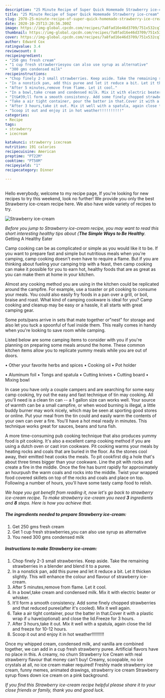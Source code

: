 ```yaml
---
description: "25 Minute Recipe of Super Quick Homemade Strawberry ice-cream"
title: "25 Minute Recipe of Super Quick Homemade Strawberry ice-cream"
slug: 2970-25-minute-recipe-of-super-quick-homemade-strawberry-ice-cream
date: 2020-10-25T13:20:56.300Z
image: https://img-global.cpcdn.com/recipes/7a8fad16e46d3709/751x532cq70/strawberry-ice-cream-recipe-main-photo.jpg
thumbnail: https://img-global.cpcdn.com/recipes/7a8fad16e46d3709/751x532cq70/strawberry-ice-cream-recipe-main-photo.jpg
cover: https://img-global.cpcdn.com/recipes/7a8fad16e46d3709/751x532cq70/strawberry-ice-cream-recipe-main-photo.jpg
author: Edward Cox
ratingvalue: 3.4
reviewcount: 8
recipeingredient:
- "250 gms fresh cream"
- "1 cup fresh strawberriesyou can also use syrup as alternative"
- "300 gms condensed milk"
recipeinstructions:
- "Chop finely 2-3 small strawberries. Keep aside. Take the remaining strawberries in a blender and blend it to a puree."
- "In a nonstick pan, add this puree and let it reduce a bit. Let it thicken slightly. This will enhance the colour and flavour of strawberry ice-cream."
- "After 5 minutes,remove from flame. Let it cool."
- "In a bowl,take cream and condensed milk. Mix it with electric beater or whisker."
- "It&#39;ll form a smooth consistency. Add some finely chopped strawberries and that reduced puree(after it&#39;s cooled). Mix it well again."
- "Take a air tight container, pour the batter in that.Cover it with a plastic wrap if u have(optional) and close the lid.Freeze for 3 hours."
- "After 3 hours,take it out. Mix it well with a spatula, again close the lid and freeze for 10-12 hours."
- "Scoop it out and enjoy it in hot weather!!!!!!!!!!"
categories:
- Recipe
tags:
- strawberry
- icecream

katakunci: strawberry icecream 
nutrition: 191 calories
recipecuisine: American
preptime: "PT22M"
cooktime: "PT50M"
recipeyield: "1"
recipecategory: Dinner

---
```

<br>
Hello everybody, welcome to my recipe page, If you're looking for new recipes to try this weekend, look no further! We provide you only the best Strawberry ice-cream recipe here. We also have wide variety of recipes to try.
<br>


![Strawberry ice-cream](https://img-global.cpcdn.com/recipes/7a8fad16e46d3709/751x532cq70/strawberry-ice-cream-recipe-main-photo.jpg)

<i>Before you jump to Strawberry ice-cream recipe, you may want to read this short interesting healthy tips about {<strong>The Simple Ways to Be Healthy</strong>.</i>
Getting A Healthy Eater

    
Camp cooking can be as complicated or simple as you would like it to be. If you want to prepare fast and simple but nutritious meals when you're camping, camp cooking doesn't even have to require a flame. But if you are thinking about fueling your camping trip with a feast, then camp cooking can make it possible for you to earn hot, healthy foods that are as great as you can make them at home in your kitchen.

 Almost any cooking method you are using in the kitchen could be replicated around the campfire. For example, use a toaster or pit cooking to consume your meals. You could also easily fry foods in a pan over a grill, or boil, braise and roast. What kind of camping cookware is ideal for you? Camp cooking and cleanup may be easy or a hassle, it all starts with great camping gear.

Some pots/pans arrive in sets that mate together or"nest" for storage and also let you tuck a spoonful of fuel inside them. This really comes in handy when you're looking to save room while camping.

Listed below are some camping items to consider with you if you're planning on preparing some meals around the home. These common kitchen items allow you to replicate yummy meals while you are out of doors.


• Other your favorite herbs and spices
• Cooking oil
• Pot holder

• Aluminum foil
• Tongs and spatula
• Cutting knives
• Cutting board
• Mixing bowl


In case you have only a couple campers and are searching for some easy camp cooking, try out the easy and fast technique of tin may cooking. All you'll need is a clean tin can -- a 1 gallon size can works well. Your source of warmth can be a small campfire, or when wood burning is illegal, a little buddy burner may work nicely, which may be seen at sporting good stores or online. Put your meal from the tin could and easily warm the contents of your own can over a fire. You'll have a hot meal ready in minutes.  This technique works great for sauces, beans and tuna fish.

A more time-consuming pub cooking technique that also produces yummy food is pit cooking.  It's also a excellent camp cooking method if you are using a dutch oven or cast iron cookware. Pit cooking warms your meals by heating rocks and coals that are buried in the floor. As the stones cool away, their emitted heat cooks the meals. To pit cookfirst dig a hole that's about three times bigger than your cookware. Line the pit with rocks and create a fire in the middle. Once the fire has burnt rapidly for approximately an hourpush the warm coals and rocks into the middle. Twist your wrapped food covered skillets on top of the rocks and coals and place on top. Following a number of hours, you'll have some tasty camp food to relish.


<i>We hope you got benefit from reading it, now let's go back to strawberry ice-cream recipe. To make strawberry ice-cream you need <strong>3</strong> ingredients and <strong>8</strong> steps. Here is how you achieve that.
</i>

##### The ingredients needed to prepare Strawberry ice-cream:

1. Get 250 gms fresh cream
1. Get 1 cup fresh strawberries,you can also use syrup as alternative
1. You need 300 gms condensed milk


##### Instructions to make Strawberry ice-cream:

1. Chop finely 2-3 small strawberries. Keep aside. Take the remaining strawberries in a blender and blend it to a puree.
1. In a nonstick pan, add this puree and let it reduce a bit. Let it thicken slightly. This will enhance the colour and flavour of strawberry ice-cream.
1. After 5 minutes,remove from flame. Let it cool.
1. In a bowl,take cream and condensed milk. Mix it with electric beater or whisker.
1. It&#39;ll form a smooth consistency. Add some finely chopped strawberries and that reduced puree(after it&#39;s cooled). Mix it well again.
1. Take a air tight container, pour the batter in that.Cover it with a plastic wrap if u have(optional) and close the lid.Freeze for 3 hours.
1. After 3 hours,take it out. Mix it well with a spatula, again close the lid and freeze for 10-12 hours.
1. Scoop it out and enjoy it in hot weather!!!!!!!!!!


Once my whipped cream, condensed milk, and vanilla are combined together, we can add in a cup fresh strawberry puree. Artificial flavors have no place in this. A creamy, no churn Strawberry Ice Cream with real strawberry flavour that money can&#39;t buy! Creamy, scoopable, no ice crystals at all, no ice cream maker required! Freshly made strawberry ice cream, funny memes, animated drawings, strawberry ice cream Strawberry syrup flows down ice cream on a pink background. 

<i>If you find this Strawberry ice-cream recipe helpful please share it to your close friends or family, thank you and good luck.</i>
